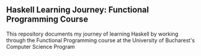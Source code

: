 ## Haskell Learning Journey: Functional Programming Course

This repository documents my journey of learning Haskell by working through the Functional Programming course at the University of Bucharest's Computer Science Program
